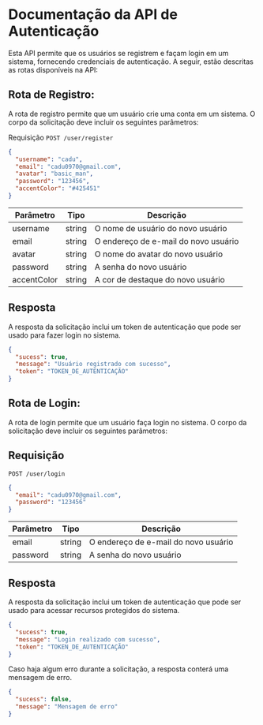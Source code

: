 # Documentação da API de Autenticação
Esta API permite que os usuários se registrem e façam login em um sistema, fornecendo credenciais de autenticação. A seguir, estão descritas as rotas disponíveis na API:

## Rota de Registro:
A rota de registro permite que um usuário crie uma conta em um sistema. O corpo da solicitação deve incluir os seguintes parâmetros:

Requisição
`POST /user/register`

```json
{
  "username": "cadu",
  "email": "cadu0970@gmail.com",
  "avatar": "basic_man",
  "password": "123456",
  "accentColor": "#425451"
}
```

| Parâmetro   |  Tipo  |               Descrição              |
|-------------|--------|--------------------------------------|
| username    | string | O nome de usuário do novo usuário    |
| email       | string | O endereço de e-mail do novo usuário |
| avatar      | string | O nome do avatar do novo usuário     |
| password    | string | A senha do novo usuário              |
| accentColor | string | A cor de destaque do novo usuário    |

## Resposta
A resposta da solicitação inclui um token de autenticação que pode ser usado para fazer login no sistema.

```json
{
  "sucess": true,
  "message": "Usuário registrado com sucesso",
  "token": "TOKEN_DE_AUTENTICAÇÃO"
}
```
## Rota de Login:
A rota de login permite que um usuário faça login no sistema. O corpo da solicitação deve incluir os seguintes parâmetros:

## Requisição
`POST /user/login`

```json
{
  "email": "cadu0970@gmail.com",
  "password": "123456"
}
```

| Parâmetro   |  Tipo  |               Descrição              |
|-------------|--------|--------------------------------------|
| email       | string | O endereço de e-mail do novo usuário |
| password    | string | A senha do novo usuário              |

## Resposta
A resposta da solicitação inclui um token de autenticação que pode ser usado para acessar recursos protegidos do sistema.

```json
{
  "sucess": true,
  "message": "Login realizado com sucesso",
  "token": "TOKEN_DE_AUTENTICAÇÃO"
}
```
Caso haja algum erro durante a solicitação, a resposta conterá uma mensagem de erro.

```json
{
  "sucess": false,
  "message": "Mensagem de erro"
}
```